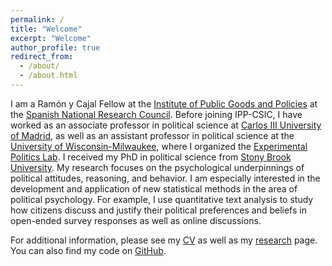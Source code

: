 ```yaml
---
permalink: /
title: "Welcome"
excerpt: "Welcome"
author_profile: true
redirect_from: 
  - /about/
  - /about.html
---
```


I am a Ramón y Cajal Fellow at the [Institute of Public Goods and Policies](https://ipp.csic.es) at the [Spanish National Research Council](https://www.csic.es). Before joining IPP-CSIC, I have worked as an associate professor in political science at [Carlos III University of Madrid](https://www.uc3m.es/social-sciences-department/home), as well as an assistant professor in political science at the [University of Wisconsin-Milwaukee](https://uwm.edu/political-science/), where I organized the [Experimental Politics Lab](https://experimentalpolitics.github.io/). I received my PhD in political science from [Stony Brook University](http://www.stonybrook.edu/polsci/). My research focuses on the psychological underpinnings of political attitudes, reasoning, and behavior. I am especially interested in the development and application of new statistical methods in the area of political psychology. For example, I use quantitative text analysis to study how citizens discuss and justify their political preferences and beliefs in open-ended survey responses as well as online discussions.

<!-- Outside of academia, I enjoy cycling, hiking, climbing, and photography. I am also a fan of the German card game [Skat](https://en.wikipedia.org/wiki/Skat_%28card_game%29). Here's a little [Shiny app](http://pwkraft.shinyapps.io/Skat) that keeps track of our group's game statistics. -->

For additional information, please see my [CV](cv) as well as my [research](research) page. You can also find my code on [GitHub](http://github.com/pwkraft/).